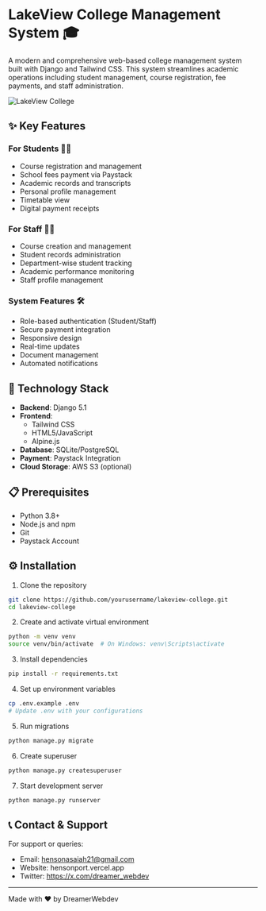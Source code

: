 # LakeView College Management System 🎓

A modern and comprehensive web-based college management system built with Django and Tailwind CSS. This system streamlines academic operations including student management, course registration, fee payments, and staff administration.

![LakeView College](static/assets/images/logos/lakeview.jpg)

## ✨ Key Features

### For Students 👨‍🎓
- Course registration and management
- School fees payment via Paystack
- Academic records and transcripts
- Personal profile management
- Timetable view
- Digital payment receipts

### For Staff 👨‍🏫
- Course creation and management
- Student records administration
- Department-wise student tracking
- Academic performance monitoring
- Staff profile management

### System Features 🛠
- Role-based authentication (Student/Staff)
- Secure payment integration
- Responsive design
- Real-time updates
- Document management
- Automated notifications

## 🚀 Technology Stack

- **Backend**: Django 5.1
- **Frontend**: 
  - Tailwind CSS
  - HTML5/JavaScript
  - Alpine.js
- **Database**: SQLite/PostgreSQL
- **Payment**: Paystack Integration
- **Cloud Storage**: AWS S3 (optional)

## 📋 Prerequisites

- Python 3.8+
- Node.js and npm
- Git
- Paystack Account

## ⚙️ Installation

1. Clone the repository
```bash
git clone https://github.com/yourusername/lakeview-college.git
cd lakeview-college
```

2. Create and activate virtual environment
```bash
python -m venv venv
source venv/bin/activate  # On Windows: venv\Scripts\activate
```

3. Install dependencies
```bash
pip install -r requirements.txt
```

4. Set up environment variables
```bash
cp .env.example .env
# Update .env with your configurations
```

5. Run migrations
```bash
python manage.py migrate
```

6. Create superuser
```bash
python manage.py createsuperuser
```

7. Start development server
```bash
python manage.py runserver
```


## 📞 Contact & Support

For support or queries:
- Email: hensonasaiah21@gmail.com
- Website: hensonport.vercel.app
- Twitter: https://x.com/dreamer_webdev

---
Made with ❤️ by DreamerWebdev